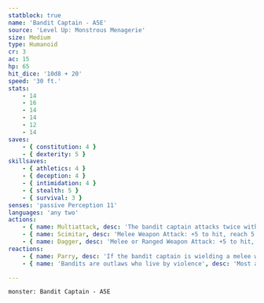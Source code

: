 ```yaml
---
statblock: true
name: 'Bandit Captain - A5E'
source: 'Level Up: Monstrous Menagerie'
size: Medium
type: Humanoid
cr: 3
ac: 15
hp: 65
hit_dice: '10d8 + 20'
speed: '30 ft.'
stats:
    - 14
    - 16
    - 14
    - 14
    - 12
    - 14
saves:
    - { constitution: 4 }
    - { dexterity: 5 }
skillsaves:
    - { athletics: 4 }
    - { deception: 4 }
    - { intimidation: 4 }
    - { stealth: 5 }
    - { survival: 3 }
senses: 'passive Perception 11'
languages: 'any two'
actions:
    - { name: Multiattack, desc: 'The bandit captain attacks twice with their scimitar and once with their dagger, or throws two daggers.' }
    - { name: Scimitar, desc: 'Melee Weapon Attack: +5 to hit, reach 5 ft., one target. Hit: 6 (1d6 + 3) slashing damage.' }
    - { name: Dagger, desc: 'Melee or Ranged Weapon Attack: +5 to hit, reach 5 ft. or range 20/60 feet, one target. Hit: 5 (1d4 + 3) piercing damage.' }
reactions:
    - { name: Parry, desc: 'If the bandit captain is wielding a melee weapon and can see their attacker, they add 2 to their AC against one melee attack that would hit them.' }
    - { name: 'Bandits are outlaws who live by violence', desc: 'Most are highway robbers, though a few are principled exiles or freedom fighters.' }

---
```

```statblock
monster: Bandit Captain - A5E
```
